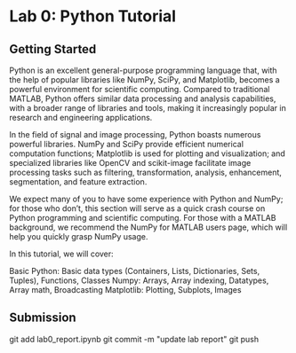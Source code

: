 # Lab 0: Python Tutorial

## Getting Started
Python is an excellent general-purpose programming language that, with the help of popular libraries like NumPy, SciPy, and Matplotlib, becomes a powerful environment for scientific computing. Compared to traditional MATLAB, Python offers similar data processing and analysis capabilities, with a broader range of libraries and tools, making it increasingly popular in research and engineering applications.

In the field of signal and image processing, Python boasts numerous powerful libraries. NumPy and SciPy provide efficient numerical computation functions; Matplotlib is used for plotting and visualization; and specialized libraries like OpenCV and scikit-image facilitate image processing tasks such as filtering, transformation, analysis, enhancement, segmentation, and feature extraction.

We expect many of you to have some experience with Python and NumPy; for those who don’t, this section will serve as a quick crash course on Python programming and scientific computing. For those with a MATLAB background, we recommend the NumPy for MATLAB users page, which will help you quickly grasp NumPy usage.

In this tutorial, we will cover:

Basic Python: Basic data types (Containers, Lists, Dictionaries, Sets, Tuples), Functions, Classes
Numpy: Arrays, Array indexing, Datatypes, Array math, Broadcasting
Matplotlib: Plotting, Subplots, Images

## Submission
git add lab0_report.ipynb
git commit -m "update lab report"
git push


